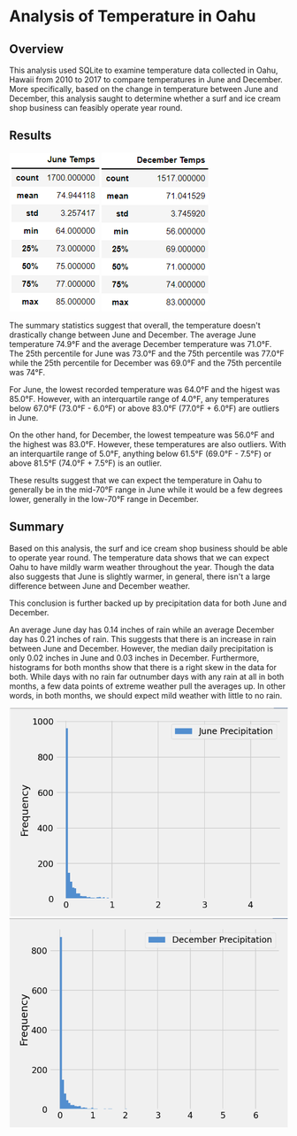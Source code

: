 # Analysis of Temperature in Oahu
## Overview
This analysis used SQLite to examine temperature data collected in Oahu, Hawaii from 2010 to 2017 to compare temperatures in June and December. More specifically, based on the change in temperature between June and December, this analysis saught to determine whether a surf and ice cream shop business can feasibly operate year round.

## Results
![June_temp_stats](https://github.com/teruki-i/surfs_up/blob/main/Resources/June_temps.png)
![Dec_temp_stats](https://github.com/teruki-i/surfs_up/blob/main/Resources/Dec_temps.png)

The summary statistics suggest that overall, the temperature doesn't drastically change between June and December. The average June temperature 74.9°F and the average December temperature was 71.0°F. The 25th percentile for June was 73.0°F and the 75th percentile was 77.0°F while the 25th percentile for December was 69.0°F and the 75th percentile was 74°F.

For June, the lowest recorded temperature was 64.0°F and the higest was 85.0°F. However, with an interquartile range of 4.0°F, any temperatures below 67.0°F (73.0°F - 6.0°F) or above 83.0°F (77.0°F + 6.0°F) are outliers in June.

On the other hand, for December, the lowest tempeature was 56.0°F and the highest was 83.0°F. However, these temperatures are also outliers. With an interquartile range of 5.0°F, anything below 61.5°F (69.0°F - 7.5°F) or above 81.5°F (74.0°F + 7.5°F) is an outlier.

These results suggest that we can expect the temperature in Oahu to generally be in the mid-70°F range in June while it would be a few degrees lower, generally in the low-70°F range in December.

## Summary
Based on this analysis, the surf and ice cream shop business should be able to operate year round. The temperature data shows that we can expect Oahu to have mildly warm weather throughout the year. Though the data also suggests that June is slightly warmer, in general, there isn't a large difference between June and December weather.

This conclusion is further backed up by precipitation data for both June and December. 

An average June day has 0.14 inches of rain while an average December day has 0.21 inches of rain. This suggests that there is an increase in rain between June and December. However, the median daily precipitation is only 0.02 inches in June and 0.03 inches in December. Furthermore, histograms for both months show that there is a right skew in the data for both. While days with no rain far outnumber days with any rain at all in both months, a few data points of extreme weather pull the averages up. In other words, in both months, we should expect mild weather with little to no rain.

![June_precip_hist](https://github.com/teruki-i/surfs_up/blob/main/Resources/June_precip_hist.png)
![Dec_precip_hist](https://github.com/teruki-i/surfs_up/blob/main/Resources/Dec_precip_hist.png)
